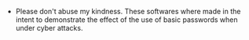 - Please don't abuse my kindness.
These softwares where made in the intent to demonstrate the effect of the use of basic passwords when under cyber attacks.

